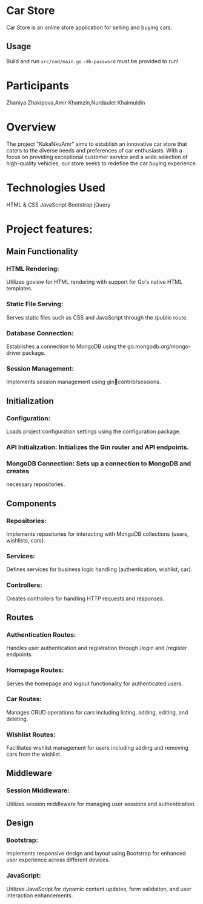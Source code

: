 # Car Store

Car Store is an online store application for selling and buying cars.

## Usage

Build and run `src/cmd/main.go`
`-db-password` must be provided to run!

# Participants
Zhaniya Zhakipova,Amir Khamzin,Nurdaulet Khaimuldin

# Overview
The project "KukaNkuAmr" aims to establish an innovative car store that caters to
the diverse needs and preferences of car enthusiasts. With a focus on providing
exceptional customer service and a wide selection of high-quality vehicles, our
store seeks to redefine the car buying experience.

# Technologies Used
HTML & CSS JavaScript Bootstrap jQuery

# Project features:
## Main Functionality
### HTML Rendering: 
Utilizes goview for HTML rendering with support for Go's native HTML templates.
### Static File Serving: 
Serves static files such as CSS and JavaScript through the /public route.
### Database Connection: 
Establishes a connection to MongoDB using the go.mongodb.org/mongo-driver package.
### Session Management: 
Implements session management using gincontrib/sessions.
## Initialization
###  Configuration: 
Loads project configuration settings using the configuration package.
### API Initialization: Initializes the Gin router and API endpoints.
### MongoDB Connection: Sets up a connection to MongoDB and creates 
necessary repositories.
## Components
### Repositories:
Implements repositories for interacting with MongoDB collections (users, wishlists, cars).
### Services:
Defines services for business logic handling (authentication, wishlist, car).
### Controllers:
Creates controllers for handling HTTP requests and responses.
## Routes
### Authentication Routes:
Handles user authentication and registration through /login and /register endpoints.
### Homepage Routes: 
Serves the homepage and logout functionality for authenticated users.
### Car Routes: 
Manages CRUD operations for cars including listing, adding, editing, and deleting.
### Wishlist Routes:
Facilitates wishlist management for users including adding and removing cars from the wishlist.
## Middleware
### Session Middleware:
Utilizes session middleware for managing user sessions and authentication.
## Design
### Bootstrap: 
Implements responsive design and layout using Bootstrap for enhanced user experience across different devices.
### JavaScript: 
Utilizes JavaScript for dynamic content updates, form validation, and user interaction enhancements.
